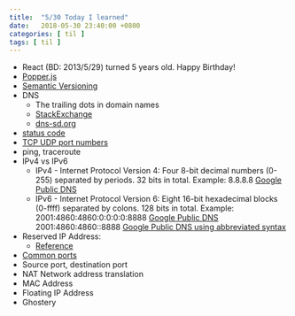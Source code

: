 ```yaml
---
title:  "5/30 Today I learned"
date:   2018-05-30 23:40:00 +0800
categories: [ til ]
tags: [ til ]
---
```

* React (BD: 2013/5/29) turned 5 years old. Happy Birthday!
* [Popper.js](https://popper.js.org/)
* [Semantic Versioning](https://semver.org/)
* DNS
  * The trailing dots in domain names
  * [StackExchange](https://webmasters.stackexchange.com/questions/73934/how-can-urls-have-a-dot-at-the-end-e-g-www-bla-de/73937)
  * [dns-sd.org](http://www.dns-sd.org/trailingdotsindomainnames.html)
* [status code](https://www.w3.org/Protocols/rfc2616/rfc2616-sec10.html)
* [TCP UDP port numbers](https://en.wikipedia.org/wiki/List_of_TCP_and_UDP_port_numbers)
* ping, traceroute
* IPv4 vs IPv6
  * IPv4 - Internet Protocol Version 4:
  Four 8-bit decimal numbers (0-255) separated by periods. 32 bits in total.
  Example:
  8.8.8.8 [Google Public DNS](https://developers.google.com/speed/public-dns/docs/using)
  * IPv6 - Internet Protocol Version 6:
  Eight 16-bit hexadecimal blocks (0-ffff) separated by colons. 128 bits in total.
  Example:
  2001:4860:4860:0:0:0:0:8888 [Google Public DNS](https://developers.google.com/speed/public-dns/docs/using)
  2001:4860:4860::8888 [Google Public DNS using abbreviated syntax ](https://developers.google.com/speed/public-dns/docs/using)
* Reserved IP Address:
  * [Reference](https://en.wikipedia.org/wiki/Reserved_IP_addresses)
* [Common ports](http://www.pearsonitcertification.com/articles/article.aspx?p=1868080)
* Source port, destination port
* NAT Network address translation
* MAC Address
* Floating IP Address
* Ghostery
